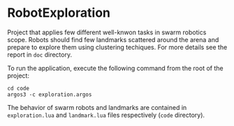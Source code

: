 # RobotExploration

Project that applies few different well-knwon tasks in swarm robotics scope. Robots should find few landmarks scattered around the arena and prepare to explore them using clustering techiques. For more details see the report in ```doc``` directory.

To run the application, execute the following command from the root of the project:

```
cd code
argos3 -c exploration.argos
```
The behavior of swarm robots and landmarks are contained in ```exploration.lua``` and ```landmark.lua``` files respectively (```code``` directory).

